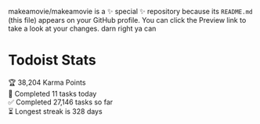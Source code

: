 makeamovie/makeamovie is a ✨ special ✨ repository because its `README.md` (this file) appears on your GitHub profile.
You can click the Preview link to take a look at your changes. darn right ya can

# Todoist Stats

<!-- TODO-IST:START -->
🏆  38,204 Karma Points           
🌸  Completed 11 tasks today           
✅  Completed 27,146 tasks so far           
⏳  Longest streak is 328 days
<!-- TODO-IST:END -->